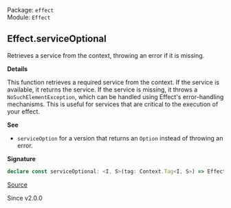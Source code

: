 Package: `effect`<br />
Module: `Effect`<br />

## Effect.serviceOptional

Retrieves a service from the context, throwing an error if it is missing.

**Details**

This function retrieves a required service from the context. If the service
is available, it returns the service. If the service is missing, it throws a
`NoSuchElementException`, which can be handled using Effect's error-handling
mechanisms. This is useful for services that are critical to the execution of
your effect.

**See**

- `serviceOption` for a version that returns an `Option` instead of throwing an error.

**Signature**

```ts
declare const serviceOptional: <I, S>(tag: Context.Tag<I, S>) => Effect<S, Cause.NoSuchElementException>
```

[Source](https://github.com/Effect-TS/effect/tree/main/packages/effect/src/Effect.ts#L7749)

Since v2.0.0